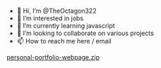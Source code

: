 - 👋 Hi, I’m @TheOctagon322
- 👀 I’m interested in jobs
- 🌱 I’m currently learning javascript
- 💞️ I’m looking to collaborate on various projects
- 📫 How to reach me here / email

<!---
TheOctagon322/TheOctagon322 is a ✨ special ✨ repository because its `README.md` (this file) appears on your GitHub profile.
You can click the Preview link to take a look at your changes.
--->
[personal-portfolio-webpage.zip](https://github.com/TheOctagon322/TheOctagon322/files/7697276/personal-portfolio-webpage.zip)
